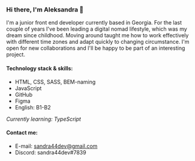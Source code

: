 ### Hi there, I'm Aleksandra 👋

I'm a junior front end developer currently based in Georgia. For the last couple of years I've been leading a digital nomad lifestyle, which was my dream since childhood. Moving around taught me how to work effectively with different time zones and adapt quickly to changing circumstance. I'm open for new collaborations and I'll be happy to be part of an interesting project.

#### Technology stack & skills:
- HTML, CSS, SASS, BEM-naming
- JavaScript
- GitHub
- Figma
- English: B1-B2

_Currently learning: TypeScript_

#### Contact me:
- E-mail: sandra44dev@gmail.com
- Discord: sandra44dev#7839

<!--
Here are some ideas to get you started:
- 🔭 I’m currently working on ...
- 🌱 I’m currently learning ...
- 👯 I’m looking to collaborate on ...
- 🤔 I’m looking for help with ...
- 💬 Ask me about ...
- 📫 How to reach me: ...
- 😄 Pronouns: ...
- ⚡ Fun fact: ...
-->
